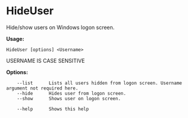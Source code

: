 ﻿# HideUser

Hide/show users on Windows logon screen.

**Usage:**

```HideUser [options] <Username>```

USERNAME IS CASE SENSITIVE

**Options:**
```
    --list      Lists all users hidden from logon screen. Username argument not required here.
    --hide      Hides user from logon screen.
    --show      Shows user on logon screen.

    --help      Shows this help
```